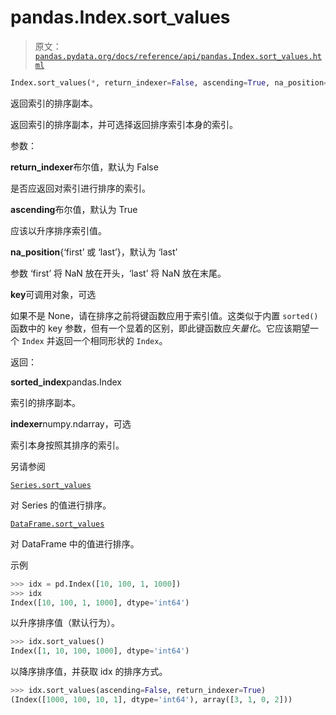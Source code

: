 # pandas.Index.sort_values

> 原文：[`pandas.pydata.org/docs/reference/api/pandas.Index.sort_values.html`](https://pandas.pydata.org/docs/reference/api/pandas.Index.sort_values.html)

```py
Index.sort_values(*, return_indexer=False, ascending=True, na_position='last', key=None)
```

返回索引的排序副本。

返回索引的排序副本，并可选择返回排序索引本身的索引。

参数：

**return_indexer**布尔值，默认为 False

是否应返回对索引进行排序的索引。

**ascending**布尔值，默认为 True

应该以升序排序索引值。

**na_position**{‘first’ 或 ‘last’}，默认为 ‘last’

参数 ‘first’ 将 NaN 放在开头，‘last’ 将 NaN 放在末尾。

**key**可调用对象，可选

如果不是 None，请在排序之前将键函数应用于索引值。这类似于内置 `sorted()` 函数中的 key 参数，但有一个显着的区别，即此键函数应*矢量化*。它应该期望一个 `Index` 并返回一个相同形状的 `Index`。

返回：

**sorted_index**pandas.Index

索引的排序副本。

**indexer**numpy.ndarray，可选

索引本身按照其排序的索引。

另请参阅

[`Series.sort_values`](https://pandas.pydata.org/docs/reference/api/pandas.Series.sort_values.html#pandas.Series.sort_values "pandas.Series.sort_values")

对 Series 的值进行排序。

[`DataFrame.sort_values`](https://pandas.pydata.org/docs/reference/api/pandas.DataFrame.sort_values.html#pandas.DataFrame.sort_values "pandas.DataFrame.sort_values") 

对 DataFrame 中的值进行排序。

示例

```py
>>> idx = pd.Index([10, 100, 1, 1000])
>>> idx
Index([10, 100, 1, 1000], dtype='int64') 
```

以升序排序值（默认行为）。

```py
>>> idx.sort_values()
Index([1, 10, 100, 1000], dtype='int64') 
```

以降序排序值，并获取 idx 的排序方式。

```py
>>> idx.sort_values(ascending=False, return_indexer=True)
(Index([1000, 100, 10, 1], dtype='int64'), array([3, 1, 0, 2])) 
```
